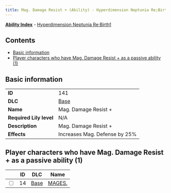```yaml
---
title: Mag. Damage Resist + (Ability) - Hyperdimension Neptunia Re;Birth1
---
```


[**Ability Index**](/neptunia/rb1/ability/index.html) - [Hyperdimension Neptunia Re;Birth1](/neptunia/rb1)

## Contents

- [Basic information](#basic-information)
- [Player characters who have Mag. Damage Resist + as a passive ability (1)](#player-characters-who-have-mag-damage-resist-as-a-passive-ability-1)

## Basic information

|   |   |
| -- | -- |
| **ID** | 141
**DLC** | [Base](/neptunia/rb1/dlc/1-base.html)
**Name** | Mag. Damage Resist +
**Required Lily level** | N/A
**Description** | Mag. Damage Resist +
**Effects** | Increases Mag. Defense by 25% |


## Player characters who have Mag. Damage Resist + as a passive ability (1)

|    | ID | DLC | Name |
| -- | -- | --- | ---- |
| <input type="checkbox" id="rb1-player-1-14" class="trackbox" /> | 14 | [Base](/neptunia/rb1/dlc/1-base.html) | [MAGES.](/neptunia/rb1/player/1-14-mages.html) |
